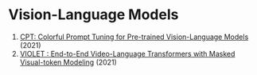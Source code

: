 # Vision-Language Models
1. [CPT: Colorful Prompt Tuning for Pre-trained Vision-Language Models](https://arxiv.org/abs/2109.11797) (2021)
2. [VIOLET : End-to-End Video-Language Transformers with Masked Visual-token Modeling](https://arxiv.org/abs/2111.12681) (2021)
